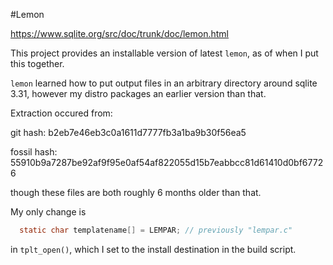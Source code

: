 #Lemon

https://www.sqlite.org/src/doc/trunk/doc/lemon.html

This project provides an installable version of latest `lemon`, as of when I put this together.

`lemon` learned how to put output files in an arbitrary directory around sqlite 3.31, however my distro packages an earlier version than that.

Extraction occured from:

git hash:    b2eb7e46eb3c0a1611d7777fb3a1ba9b30f56ea5

fossil hash: 55910b9a7287be92af9f95e0af54af822055d15b7eabbcc81d61410d0bf67726

though these files are both roughly 6 months older than that.

My only change is
```c
  static char templatename[] = LEMPAR; // previously "lempar.c"
```
in `tplt_open()`, which I set to the install destination in the build script.
